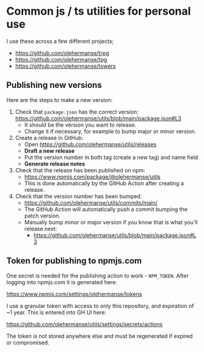 # Common js / ts utilities for personal use

I use these across a few different projects;

- https://github.com/olehermanse/trpg
- https://github.com/olehermanse/tpg
- https://github.com/olehermanse/towers

## Publishing new versions

Here are the steps to make a new version:

1. Check that `package.json` has the correct version:
   https://github.com/olehermanse/utils/blob/main/package.json#L3
   - It should be the version you want to release.
   - Change it if necessary, for example to bump major or minor version.
2. Create a release in GitHub:
   - Open https://github.com/olehermanse/utils/releases
   - **Draft a new release**
   - Put the version number in both tag (create a new tag) and name field
   - **Generate release notes**
3. Check that the release has been published on npm:
   - https://www.npmjs.com/package/@olehermanse/utils
   - This is done automatically by the GitHub Action after creating a release.
4. Check that the version number has been bumped:
   - https://github.com/olehermanse/utils/commits/main/
   - The GitHub Action will automatically push a commit bumping the patch version.
   - Manually bump minor or major version if you know that is what you'll release next:
     - https://github.com/olehermanse/utils/blob/main/package.json#L3

## Token for publishing to npmjs.com

One secret is needed for the publishing action to work - `NPM_TOKEN`.
After logging into npmjs.com it is generated here:

https://www.npmjs.com/settings/olehermanse/tokens

I use a granular token with access to only this repository, and expiration of ~1 year.
This is entered into GH UI here:

https://github.com/olehermanse/utils/settings/secrets/actions

The token is not stored anywhere else and must be regenerated if expired or compromised.
